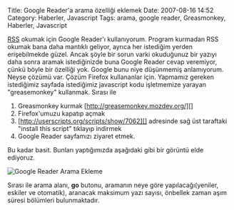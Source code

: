 Title: Google Reader&#039;a arama özelliği eklemek
Date: 2007-08-16 14:52
Category: Haberler, Javascript
Tags: arama, google reader, Greasmonkey, Haberler, Javascript

[RSS][] okumak için Google Reader'ı kullanıyorum. Program kurmadan RSS
okumak bana daha mantıklı geliyor, ayrıca her istediğim yerden
erişebilmekde güzel. Ancak şöyle bir sorun varki okuduğunuz bir yazıyı
daha sonra aramak istediğinizde buna Google Reader cevap veremiyor,
çünkü böyle bir özelliği yok. Google bunu niye düşünmemiş anlamıyorum.
Neyse çözümü var. Çözüm Firefox kullananlar için. Yapmamız gereken
istediğimiz sayfada istediğimiz javascript kodu işletmemize yarayan
"greasemonkey" kullanmak. Sırası ile

1.  Greasmonkey kurmak [http://greasemonkey.mozdev.org/][]
2.  Firefox'umuzu kapatıp açmak
3.  [http://userscripts.org/scripts/show/7062][] adresinde sağ üst
    taraftaki "install this script" tıklayıp indirmek
4.  Google Reader sayfamızı ziyaret etmek.

Bu kadar basit. Bunları yaptığımızda aşağıdaki gibi bir görüntü elde
ediyoruz.

![Google Reader Arama Ekleme][]

Sırası ile arama alanı, **go** butonu, aramanın neye göre
yapılacağı(yeniler, eskiler ve otomatik), aranacak maksimum yazı sayısı,
önbellek zaman aşım süresi bölümleri bulunmaktadır.

</p>

  [RSS]: http://tr.wikipedia.org/wiki/RSS
  [http://greasemonkey.mozdev.org/]: http://greasemonkey.mozdev.org/
  [http://userscripts.org/scripts/show/7062]: http://userscripts.org/scripts/show/7062
  [Google Reader Arama Ekleme]: /images/googlereader_arama.gif
